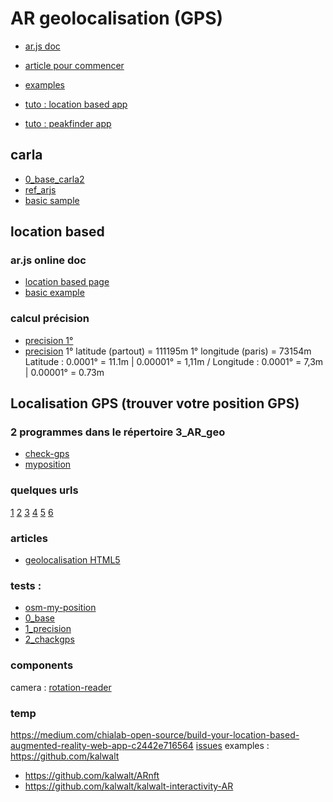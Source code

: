 # AR geolocalisation (GPS)
* [ar.js doc](https://ar-js-org.github.io/AR.js-Docs/)

* [article pour commencer](https://medium.com/chialab-open-source/build-your-location-based-augmented-reality-web-app-c2442e716564)
* [examples](https://github.com/AR-js-org/AR.js/tree/master/aframe/examples/location-based)

* [tuto : location based app](https://medium.com/chialab-open-source/build-your-location-based-augmented-reality-web-app-c2442e716564)
* [tuto : peakfinder app](https://medium.com/chialab-open-source/build-your-location-based-augmented-reality-web-app-c2442e716564)

## carla
* [0_base_carla2](./geo_0_base_carla.html)
* [ref_arjs](./ref_arjs.html)
* [basic sample](./basid_sample.html)

## location based
### ar.js online doc
* [location based page](https://ar-js-org.github.io/AR.js-Docs/location-based-aframe/)
* [basic example](https://ar-js-org.github.io/AR.js-Docs/location-based-aframe/)
### calcul précision
* [precision 1°](https://fr.wikipedia.org/wiki/Coordonn%C3%A9es_g%C3%A9ographiques)
* [precision](https://www.lexilogos.com/calcul_distances.htm)
1° latitude (partout) = 111195m  1° longitude (paris) = 73154m
Latitude : 0.0001° = 11.1m | 0.00001° = 1,11m / Longitude : 0.0001° = 7,3m | 0.00001° = 0.73m


## Localisation GPS (trouver votre position GPS)
### 2 programmes dans le répertoire 3_AR_geo
* [check-gps](./check-gps.html)
* [myposition](./myposition.html)

### quelques urls
[1](https://www.coordonnees-gps.fr/ma-position)
[2](https://www.latlong.net/)
[3](https://esri.github.io/html5-geolocation-tool-js/)
[4](https://www.torop.net/coordonnees-gps.php)
[5](https://www.mapsdirections.info/fr/coordonnees-sur-google-map.html)
[6](https://jsfiddle.net/fbqa8fuh/7/)

### articles
- [geolocalisation HTML5](https://www.alsacreations.com/tuto/lire/926-geolocalisation-geolocation-html5.html)

### tests : 
- [osm-my-position](./osm-my-position/index.html)
- [0_base](./geo_0_base.html)
- [1_precision](./geo_1_precision.html)
- [2_chackgps](./geo_2_checkgps.html)


### components
camera : [rotation-reader](https://aframe.io/docs/0.9.0/components/camera.html#reading-position-or-rotation-of-the-camera)

### temp
https://medium.com/chialab-open-source/build-your-location-based-augmented-reality-web-app-c2442e716564
[issues](https://github.com/jeromeetienne/AR.js/issues)
examples : https://github.com/kalwalt
- https://github.com/kalwalt/ARnft
- https://github.com/kalwalt/kalwalt-interactivity-AR
